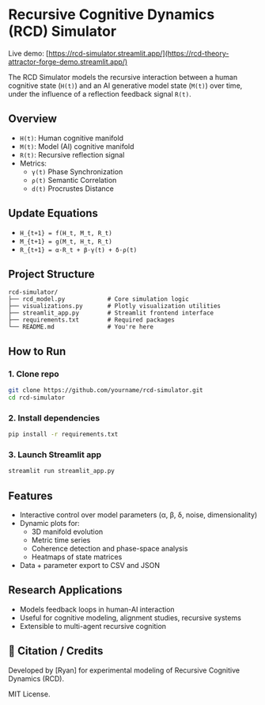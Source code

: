 # Recursive Cognitive Dynamics (RCD) Simulator

Live demo: [https://rcd-simulator.streamlit.app/](https://rcd-theory-attractor-forge-demo.streamlit.app/)


The RCD Simulator models the recursive interaction between a human cognitive state (`H(t)`) and an AI generative model state (`M(t)`) over time, under the influence of a reflection feedback signal `R(t)`.

## Overview
- `H(t)`: Human cognitive manifold
- `M(t)`: Model (AI) cognitive manifold
- `R(t)`: Recursive reflection signal
- Metrics:
  - `γ(t)` Phase Synchronization
  - `ρ(t)` Semantic Correlation
  - `d(t)` Procrustes Distance

## Update Equations
- `H_{t+1} = f(H_t, M_t, R_t)`
- `M_{t+1} = g(M_t, H_t, R_t)`
- `R_{t+1} = α·R_t + β·γ(t) + δ·ρ(t)`

## Project Structure
```
rcd-simulator/
├── rcd_model.py            # Core simulation logic
├── visualizations.py       # Plotly visualization utilities
├── streamlit_app.py        # Streamlit frontend interface
├── requirements.txt        # Required packages
└── README.md               # You're here
```

## How to Run
### 1. Clone repo
```bash
git clone https://github.com/yourname/rcd-simulator.git
cd rcd-simulator
```

### 2. Install dependencies
```bash
pip install -r requirements.txt
```

### 3. Launch Streamlit app
```bash
streamlit run streamlit_app.py
```

## Features
- Interactive control over model parameters (α, β, δ, noise, dimensionality)
- Dynamic plots for:
  - 3D manifold evolution
  - Metric time series
  - Coherence detection and phase-space analysis
  - Heatmaps of state matrices
- Data + parameter export to CSV and JSON

## Research Applications
- Models feedback loops in human-AI interaction
- Useful for cognitive modeling, alignment studies, recursive systems
- Extensible to multi-agent recursive cognition

## 📘 Citation / Credits
Developed by [Ryan] for experimental modeling of Recursive Cognitive Dynamics (RCD).

MIT License.
